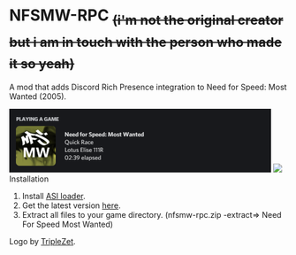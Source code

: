 # NFSMW-RPC <sub>~~(i'm not the original creator but i am in touch with the person who made it so yeah)~~</sub>
A mod that adds Discord Rich Presence integration to Need for Speed: Most Wanted (2005).  

<img src="assets/presence-old.png">
<img src="assets/presence.png>

## Installation

1. Install [ASI loader](https://github.com/ThirteenAG/Ultimate-ASI-Loader/releases/download/v4.68/Ultimate-ASI-Loader.zip).
2. Get the latest version [here](https://github.com/Jay-the-Creator/nfsmw-rpc/releases/download/releases/nsfmw-rpc.rar).
3. Extract all files to your game directory. (nfsmw-rpc.zip -extract=> Need For Speed Most Wanted)

Logo by [TripleZet](https://www.deviantart.com/triplezet).

